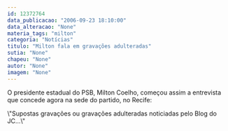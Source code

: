 ```yaml
---
id: 12372764
data_publicacao: "2006-09-23 18:10:00"
data_alteracao: "None"
materia_tags: "milton"
categoria: "Notícias"
titulo: "Milton fala em gravações adulteradas"
sutia: "None"
chapeu: "None"
autor: "None"
imagem: "None"
---
```

<p><P>O presidente estadual do PSB, Milton Coelho, começou assim a entrevista que concede agora na sede do partido, no Recife:</P></p>
<p><P>\"Supostas gravações ou gravações adulteradas noticiadas pelo Blog do JC...\"</P> </p>
